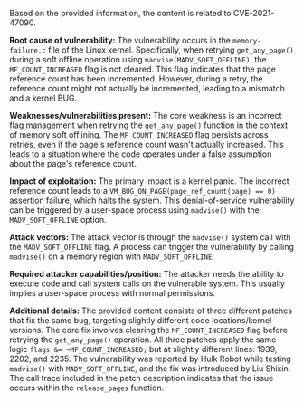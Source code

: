 Based on the provided information, the content is related to CVE-2021-47090.

**Root cause of vulnerability:**
The vulnerability occurs in the `memory-failure.c` file of the Linux kernel. Specifically, when retrying `get_any_page()` during a soft offline operation using `madvise(MADV_SOFT_OFFLINE)`, the `MF_COUNT_INCREASED` flag is not cleared. This flag indicates that the page reference count has been incremented. However, during a retry, the reference count might not actually be incremented, leading to a mismatch and a kernel BUG.

**Weaknesses/vulnerabilities present:**
The core weakness is an incorrect flag management when retrying the `get_any_page()` function in the context of memory soft offlining. The `MF_COUNT_INCREASED` flag persists across retries, even if the page's reference count wasn't actually increased. This leads to a situation where the code operates under a false assumption about the page's reference count.

**Impact of exploitation:**
The primary impact is a kernel panic. The incorrect reference count leads to a `VM_BUG_ON_PAGE(page_ref_count(page) == 0)` assertion failure, which halts the system. This denial-of-service vulnerability can be triggered by a user-space process using `madvise()` with the `MADV_SOFT_OFFLINE` option.

**Attack vectors:**
The attack vector is through the `madvise()` system call with the `MADV_SOFT_OFFLINE` flag. A process can trigger the vulnerability by calling `madvise()` on a memory region with `MADV_SOFT_OFFLINE`.

**Required attacker capabilities/position:**
The attacker needs the ability to execute code and call system calls on the vulnerable system. This usually implies a user-space process with normal permissions.

**Additional details:**
The provided content consists of three different patches that fix the same bug, targeting slightly different code locations/kernel versions. The core fix involves clearing the `MF_COUNT_INCREASED` flag before retrying the `get_any_page()` operation. All three patches apply the same logic `flags &= ~MF_COUNT_INCREASED;` but at slightly different lines: 1939, 2202, and 2235.
The vulnerability was reported by Hulk Robot while testing `madvise()` with `MADV_SOFT_OFFLINE`, and the fix was introduced by Liu Shixin. The call trace included in the patch description indicates that the issue occurs within the `release_pages` function.